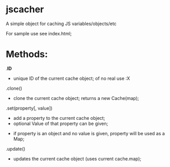 jscacher
========

A simple object for caching JS variables/objects/etc

For sample use see index.html;

Methods:
=======

.__ID__
  - unique ID of the current cache object; of no real use :X

.clone() 
  - clone the current cache object; returns a new Cache(map);
  
.set(property[, value]) 
  - add a property to the current cache object; 
  - optional Value of that property can be given;
  * if property is an object and no value is given, property will be used as a Map;
  
.update()
  - updates the current cache object (uses current cache.map);
